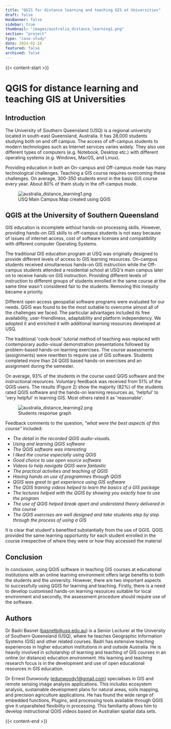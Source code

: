 ```yaml
---
title: "QGIS for distance learning and teaching GIS at Universities"
draft: false
HasBanner: false
sidebar: true
thumbnail: "images/australia_distance_learning1.png"
section: "project"
type: "case-study"
date: 2024-02-16
featured: false
archived: false
---
```

{{< content-start >}}

# QGIS for distance learning and teaching GIS at Universities

## Introduction

The University of Southern Queensland (USQ) is a regional university located in south-east Queensland, Australia. It has 28,000 students studying both on and off campus. The access of off-campus students to modern technologies such as Internet services varies widely. They also use different types of computers (e.g. Notebook, Desktop etc.) with different operating systems (e.g. Windows, MacOS, and Linux).

Providing education in both an On-campus and Off-campus mode has many technological challenges. Teaching a GIS course requires overcoming these challenges. On average, 300-350 students enrol in the basic GIS course every year. About 80% of them study in the off-campus mode.

<figure>
<img src="../images/australia_distance_learning1.png" class="align-center" alt="australia_distance_learning1.png" />
<figcaption>USQ Main Campus Map created using QGIS</figcaption>
</figure>

## QGIS at the University of Southern Queensland

GIS education is incomplete without hands-on processing skills. However, providing hands-on GIS skills to off-campus students is not easy because of issues of internet access, cost of software licenses and compatibility with different computer Operating Systems.

The traditional GIS education program at USQ was originally designed to provide different levels of access to GIS learning resources. On-campus students received simultaneous hands-on GIS instruction while the Off-campus students attended a residential school at USQ's main campus later on to receive hands-on GIS instruction. Providing different levels of instruction to different groups of students enrolled in the same course at the same time wasn't considered fair to the students. Removing this inequity became a priority.

Different open access geospatial software programs were evaluated for our needs. QGIS was found to be the most suitable to overcome almost all of the challenges we faced. The particular advantages included its free availability, user-friendliness, adaptability and platform independency. We adopted it and enriched it with additional learning resources developed at USQ.

The traditional 'cook-book' tutorial method of teaching was replaced with contemporary audio-visual demonstration presentations followed by problem-based hands-on learning exercises. The course assessments (assignments) were rewritten to require use of GIS software. Students completed more than 24 QGIS based hands-on exercises and an assignment during the semester.

On average, 93% of the students in the course used QGIS software and the instructional resources. Voluntary feedback was received from 51% of the QGIS users. The results (Figure 2) show the majority (82%) of the students rated QGIS software and the hands-on learning resources as, 'helpful' to 'very helpful' in learning GIS. Most others rated it as 'reasonable'.

<figure>
<img src="../images/australia_distance_learning2.png" class="align-center" alt="australia_distance_learning2.png" />
<figcaption>Students response graph</figcaption>
</figure>

Feedback comments to the question, *\"what were the best aspects of this course\"* included:

-   *The detail in the recorded QGIS audio-visuals.*
-   *Using and learning QGIS software*
-   *The QGIS software was interesting*
-   *I liked the course especially using QGIS*
-   *Good choice to use open source software*
-   *Videos to help navigate QGIS were fantastic*
-   *The practical activities and teaching of QGIS*
-   *Having hands on use of programmes through QGIS*
-   *QGIS was great to get experience using GIS software*
-   *The QGIS training videos helped to learn the basics of a GIS package*
-   *The lectures helped with the QGIS by showing you exactly how to use the program*
-   *The use of QGIS helped break apart and understand theory delivered in this course*
-   *The QGIS exercises are well designed and take students step by step through the process of using a GIS*

It is clear that student's benefited substantially from the use of QGIS. QGIS provided the same learning opportunity for each student enrolled in the course irrespective of where they were or how they accessed the material

## Conclusion

In conclusion, using QGIS software in teaching GIS courses at educational institutions with an online learning environment offers large benefits to both the students and the university. However, there are two important aspects to successfully using QGIS for learning and teaching. Firstly, there is a need to develop customised hands-on learning resources suitable for local environment and secondly, the assessment procedure should require use of the software.

## Authors

Dr Badri Basnet (<basnetb@usq.edu.au>) is a Senior Lecturer at the University of Southern Queensland (USQ), where he teaches Geographic Information Systems (GIS) and other related courses. Badri has extensive teaching experiences in higher education institutions in and outside Australia. He is heavily involved in scholarship of learning and teaching of GIS courses in an online (or distance) education environment. His learning and teaching research focus is in the development and use of open educational resources in GIS education.

Dr Ernest Dunwoody (<edunwoody1@gmail.com>) specialises in GIS and remote sensing image analysis applications. This includes ecosystem analysis, sustainable development plans for natural areas, soils mapping, and precision agriculture applications. He has found the wide range of embedded functions, Plugins, and processing tools available through QGIS give it unparalleled flexibility in processing. This familiarity allows him to develop instructional QGIS videos based on Australian spatial data sets.

{{< content-end >}}
